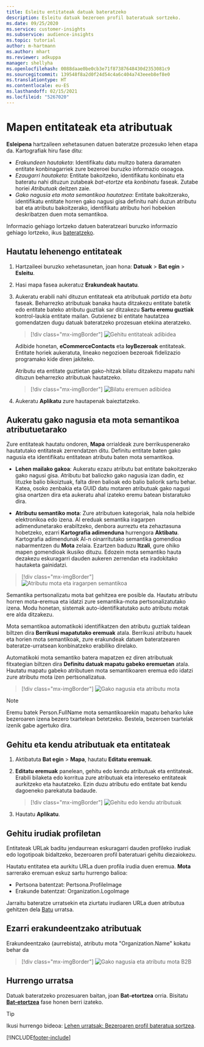 ```yaml
---
title: Esleitu entitateak datuak bateratzeko
description: Esleitu datuak bezeroen profil bateratuak sortzeko.
ms.date: 09/25/2020
ms.service: customer-insights
ms.subservice: audience-insights
ms.topic: tutorial
author: m-hartmann
ms.author: mhart
ms.reviewer: adkuppa
manager: shellyha
ms.openlocfilehash: 0088daae0be0cb3e71f87387648430d2353081c9
ms.sourcegitcommit: 139548f8a2d0f24d54c4a6c404a743eeeb8ef8e0
ms.translationtype: HT
ms.contentlocale: eu-ES
ms.lasthandoff: 02/15/2021
ms.locfileid: "5267020"
---
```

# <a name="map-entities-and-attributes"></a>Mapen entitateak eta atributuak

**Esleipena** hartzaileen xehetasunen datuen bateratze prozesuko lehen etapa da. Kartografiak hiru fase ditu:

- *Erakundeen hautaketa*: Identifikatu datu multzo batera daramaten entitate konbinagarriek zure bezeroei buruzko informazio osoagoa.
- *Ezaugarri hautaketa*: Entitate bakoitzeko, identifikatu konbinatu eta bateratu nahi dituzun zutabeak *bat-etortze* eta *konbinatu* faseak. Zutabe horiei *Atributuak* deitzen zaie.
- *Gako nagusia eta mota semantikoa hautatzea*: Entitate bakoitzerako, identifikatu entitate horren gako nagusi gisa definitu nahi duzun atributu bat eta atributu bakoitzerako, identifikatu atributu hori hobekien deskribatzen duen mota semantikoa.

Informazio gehiago lortzeko datuen bateratzeari buruzko informazio gehiago lortzeko, ikus [bateratzeko](data-unification.md).

## <a name="select-the-first-entities"></a>Hautatu lehenengo entitateak

1. Hartzaileei buruzko xehetasunetan, joan hona: **Datuak** > **Bat egin** > **Esleitu**.

2. Hasi mapa fasea aukeratuz **Erakundeak hautatu**.

3. Aukeratu erabili nahi dituzun entitateak eta atributuak *partida* eta *batu* faseak. Beharrezko atributuak banaka hauta ditzakezu entitate batetik edo entitate bateko atributu guztiak sar ditzakezu **Sartu eremu guztiak** kontrol-laukia entitate mailan. Gutxienez bi entitate hautatzea gomendatzen dugu datuak bateratzeko prozesuan etekina ateratzeko.

   > [!div class="mx-imgBorder"]
   > ![Gehitu entitateak adibidea](media/data-manager-configure-map-add-entities-example.png "Gehitu entitateak adibidea")

   Adibide honetan, **eCommerceContacts** eta **loyBezeroak** entitateak. Entitate horiek aukeratuta, lineako negozioen bezeroak fidelizazio programako kide diren jakiteko.
   
   Atributu eta entitate guztietan gako-hitzak bilatu ditzakezu mapatu nahi dituzun beharrezko atributuak hautatzeko.
   
     > [!div class="mx-imgBorder"]
   > ![Bilatu eremuen adibidea](media/data-manager-configure-map-search-fields-example.png "Bilatu eremuen adibidea")

4. Aukeratu **Aplikatu** zure hautapenak baieztatzeko.

## <a name="select-primary-key-and-semantic-type-for-attributes"></a>Aukeratu gako nagusia eta mota semantikoa atributuetarako

Zure entitateak hautatu ondoren, **Mapa** orrialdeak zure berrikuspenerako hautatutako entitateak zerrendatzen ditu. Definitu entitate baten gako nagusia eta identifikatu entitatean atributu baten mota semantikoa.

- **Lehen mailako gakoa**: Aukeratu ezazu atributu bat entitate bakoitzerako gako nagusi gisa. Atributu bat baliozko gako nagusia izan dadin, ez lituzke balio bikoiztuak, falta diren balioak edo balio baliorik sartu behar. Katea, osoko zenbakia eta GUID datu motaren atributuak gako nagusi gisa onartzen dira eta aukeratu ahal izateko eremu batean bistaratuko dira.

- **Atributu semantiko mota**: Zure atributuen kategoriak, hala nola helbide elektronikoa edo izena. AI ereduak semantika iragarpen adimendunetarako erabiltzeko, denbora aurreztu eta zehaztasuna hobetzeko, ezarri **Kartografia adimenduna** hurrengora **Aktibatu**. Kartografia adimendunak AI-n oinarritutako semantika gomendioa nabarmentzen du **Mota** zelaia. Ezartzen baduzu **Itzali**, gure ohiko mapen gomendioak ikusiko dituzu. Edozein mota semantiko hauta dezakezu eskuragarri dauden aukeren zerrendan eta iradokitako hautaketa gainidatzi.

> [!div class="mx-imgBorder"]
> ![Atributu mota eta iragarpen semantikoa](media/data-manager-configure-map-add-attributes-semantic-prediction.png "Atributu mota eta iragarpen semantikoa")

Semantika pertsonalizatu mota bat gehitzea ere posible da. Hautatu atributu horren mota-eremua eta idatzi zure semantika-mota pertsonalizatutako izena. Modu honetan, sistemak auto-identifikatutako auto atributu motak ere alda ditzakezu.

Mota semantikoa automatikoki identifikatzen den atributu guztiak taldean biltzen dira **Berrikusi mapatutako eremuak** atala. Berrikusi atributu hauek eta horien mota semantikoak, zure erakundeak datuen bateratzearen bateratze-urratsean konbinatzeko erabiliko direlako.

Automatikoki mota semantiko batera mapatzen ez diren atributuak fitxategian biltzen dira **Definitu datuak mapatu gabeko eremuetan** atala. Hautatu mapatu gabeko atributuen mota semantikoaren eremua edo idatzi zure atributu mota izen pertsonalizatua.

> [!div class="mx-imgBorder"]
> ![Gako nagusia eta atributu mota](media/data-manager-configure-map-add-attributes.png "Gako nagusia eta atributu mota")

> [!NOTE]
> Eremu batek Person.FullName mota semantikoarekin mapatu beharko luke bezeroaren izena bezero txartelean betetzeko. Bestela, bezeroen txartelak izenik gabe agertuko dira. 

## <a name="add-and-remove-attributes-and-entities"></a>Gehitu eta kendu atributuak eta entitateak

1. Aktibatuta **Bat egin** > **Mapa**, hautatu **Editatu eremuak**.

2. **Editatu eremuak** panelean, gehitu edo kendu atributuak eta entitateak. Erabili bilaketa edo korritua zure atributuak eta intereseko entitateak aurkitzeko eta hautatzeko. Ezin duzu atributu edo entitate bat kendu dagoeneko parekatuta badaude.

   > [!div class="mx-imgBorder"]
   > ![Gehitu edo kendu atributuak](media/configure-data-map-edit.png "Gehitu edo kendu atributuak")

3. Hautatu **Aplikatu**.

## <a name="add-images-to-profiles"></a>Gehitu irudiak profiletan

Entitateak URLak baditu jendaurrean eskuragarri dauden profileko irudiak edo logotipoak bidaltzeko, bezeroaren profil bateratuari gehitu diezaiokezu.

Hautatu entitatea eta aurkitu URLa duen profila irudia duen eremua. **Mota** sarrerako eremuan eskuz sartu hurrengo balioa: 
- Pertsona batentzat: Pertsona.ProfileImage
- Erakunde batentzat: Organization.LogoImage

Jarraitu bateratze urratsekin eta ziurtatu irudiaren URLa duen atributua gehitzen dela [Batu](merge-entities.md) urratsa.

## <a name="set-attributes-for-organizations"></a>Ezarri erakundeentzako atributuak

Erakundeentzako (aurrebista), atributu mota "Organization.Name" kokatu behar da
> [!div class="mx-imgBorder"]
> ![Gako nagusia eta atributu mota B2B](media/configure-data-map-edit-b2b.png "Gako nagusia eta atributu mota B2B")

## <a name="next-step"></a>Hurrengo urratsa

Datuak bateratzeko prozesuaren baitan, joan **Bat-etortzea** orria. Bisitatu [**Bat-etortzea**](match-entities.md) fase honen berri izateko.

> [!TIP]
> Ikusi hurrengo bideoa: [Lehen urratsak: Bezeroaren profil bateratua sortzea](https://youtu.be/oBfGEhucAxs).


[!INCLUDE[footer-include](../includes/footer-banner.md)]